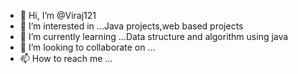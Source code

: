 - 👋 Hi, I’m @Viraj121
- 👀 I’m interested in ...Java projects,web based projects 
- 🌱 I’m currently learning ...Data structure and algorithm using java 
- 💞️ I’m looking to collaborate on ...
- 📫 How to reach me ...

<!---
Viraj121/Viraj121 is a ✨ special ✨ repository because its `README.md` (this file) appears on your GitHub profile.
You can click the Preview link to take a look at your changes.
--->
